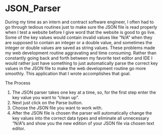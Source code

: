 # JSON_Parser

During my time as an intern and contract software engineer, I often had to go through tedious routines just to make sure the JSON file is read properly when I test a website before I give word that the website is good to go live. Some of the key values would contain invalid values like “N/A” when they are supposed to contain an integer or a double value, and sometimes the integer or double values are saved as string values. These problems made my web development routine aggravating and time consuming. Rather than constantly going back and forth between my favorite text editor and IDE I would rather just have something to just automatically parse the correct key values in the JSON file to make the web development routine go more smoothly. This application that I wrote accomplishes that goal.

The Process
1. The JSON parser takes one key at a time, so, for the first step enter the key value you want to “clean up”.
2. Next just click on the Parse button.
3. Choose the JSON file you want to work with.
4. After the JSON file is chosen the parser will automatically change the key values into the correct data types and eliminate all unnecessary “N/A”s and show you the new edition of your JSON file via chosen text editor.
